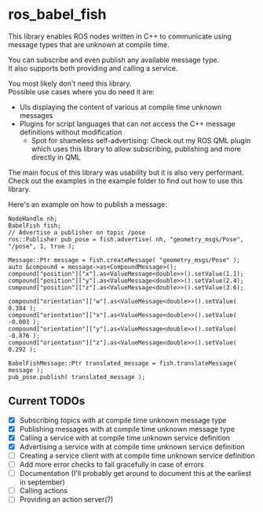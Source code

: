 # ros_babel_fish

This library enables ROS nodes written in C++ to communicate using message types that are unknown at compile time.

You can subscribe and even publish any available message type.  
It also supports both providing and calling a service.

You most likely don't need this library.  
Possible use cases where you do need it are:
* UIs displaying the content of various at compile time unknown messages
* Plugins for script languages that can not access the C++ message definitions without modification
  * Spot for shameless self-advertising: Check out my ROS QML plugin which uses this library to allow subscribing, publishing and more directly in QML 

The main focus of this library was usability but it is also very performant.  
Check out the examples in the example folder to find out how to use this library.

Here's an example on how to publish a message:

```
NodeHandle nh;
BabelFish fish;
// Advertise a publisher on topic /pose
ros::Publisher pub_pose = fish.advertise( nh, "geometry_msgs/Pose", "/pose", 1, true );

Message::Ptr message = fish.createMessage( "geometry_msgs/Pose" );
auto &compound = message->as<CompoundMessage>();
compound["position"]["x"].as<ValueMessage<double>>().setValue(1.1);
compound["position"]["y"].as<ValueMessage<double>>().setValue(2.4);
compound["position"]["z"].as<ValueMessage<double>>().setValue(3.6);

compound["orientation"]["w"].as<ValueMessage<double>>().setValue( 0.384 );
compound["orientation"]["x"].as<ValueMessage<double>>().setValue( -0.003 );
compound["orientation"]["y"].as<ValueMessage<double>>().setValue( -0.876 );
compound["orientation"]["z"].as<ValueMessage<double>>().setValue( 0.292 );

BabelFishMessage::Ptr translated_message = fish.translateMessage( message );
pub_pose.publish( translated_message );
```

## Current TODOs

- [x] Subscribing topics with at compile time unknown message type
- [x] Publishing messages with at compile time unknown message type
- [x] Calling a service with at compile time unknown service definition
- [x] Advertising a service with at compile time unknown service definition
- [ ] Creating a service client with at compile time unknown service definition
- [ ] Add more error checks to fail gracefully in case of errors
- [ ] Documentation (I'll probably get around to document this at the earliest in september)
- [ ] Calling actions
- [ ] Providing an action server(?)

